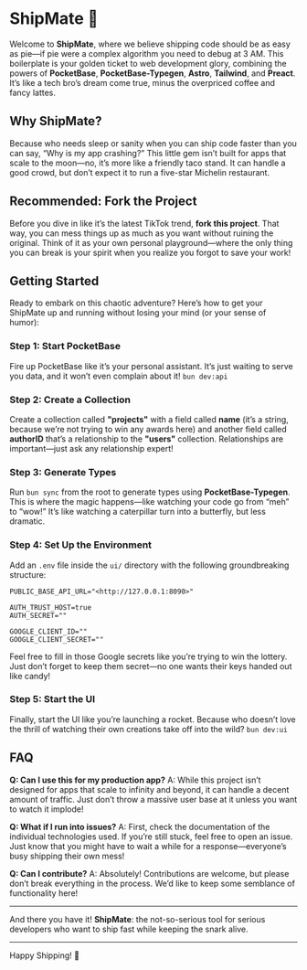 # ShipMate 🚀

Welcome to **ShipMate**, where we believe shipping code should be as easy as pie—if pie were a complex algorithm you need to debug at 3 AM. This boilerplate is your golden ticket to web development glory, combining the powers of **PocketBase**, **PocketBase-Typegen**, **Astro**, **Tailwind**, and **Preact**. It’s like a tech bro’s dream come true, minus the overpriced coffee and fancy lattes.

## Why ShipMate?

Because who needs sleep or sanity when you can ship code faster than you can say, “Why is my app crashing?” This little gem isn’t built for apps that scale to the moon—no, it’s more like a friendly taco stand. It can handle a good crowd, but don’t expect it to run a five-star Michelin restaurant.

## Recommended: Fork the Project

Before you dive in like it’s the latest TikTok trend, **fork this project**. That way, you can mess things up as much as you want without ruining the original. Think of it as your own personal playground—where the only thing you can break is your spirit when you realize you forgot to save your work!

## Getting Started

Ready to embark on this chaotic adventure? Here’s how to get your ShipMate up and running without losing your mind (or your sense of humor):

### Step 1: Start PocketBase

Fire up PocketBase like it’s your personal assistant. It’s just waiting to serve you data, and it won’t even complain about it! `bun dev:api`

### Step 2: Create a Collection

Create a collection called **"projects"** with a field called **name** (it’s a string, because we’re not trying to win any awards here) and another field called **authorID** that’s a relationship to the **"users"** collection. Relationships are important—just ask any relationship expert!

### Step 3: Generate Types

Run `bun sync` from the root to generate types using **PocketBase-Typegen**. This is where the magic happens—like watching your code go from “meh” to “wow!” It’s like watching a caterpillar turn into a butterfly, but less dramatic.

### Step 4: Set Up the Environment

Add an `.env` file inside the `ui/` directory with the following groundbreaking structure:

```
PUBLIC_BASE_API_URL="<http://127.0.0.1:8090>"

AUTH_TRUST_HOST=true
AUTH_SECRET=""

GOOGLE_CLIENT_ID=""
GOOGLE_CLIENT_SECRET=""

```

Feel free to fill in those Google secrets like you’re trying to win the lottery. Just don’t forget to keep them secret—no one wants their keys handed out like candy!

### Step 5: Start the UI

Finally, start the UI like you’re launching a rocket. Because who doesn’t love the thrill of watching their own creations take off into the wild? `bun dev:ui`

## FAQ

**Q: Can I use this for my production app?**
A: While this project isn’t designed for apps that scale to infinity and beyond, it can handle a decent amount of traffic. Just don’t throw a massive user base at it unless you want to watch it implode!

**Q: What if I run into issues?**
A: First, check the documentation of the individual technologies used. If you’re still stuck, feel free to open an issue. Just know that you might have to wait a while for a response—everyone’s busy shipping their own mess!

**Q: Can I contribute?**
A: Absolutely! Contributions are welcome, but please don’t break everything in the process. We’d like to keep some semblance of functionality here!

---

And there you have it! **ShipMate**: the not-so-serious tool for serious developers who want to ship fast while keeping the snark alive.

---

Happy Shipping! 🚀
